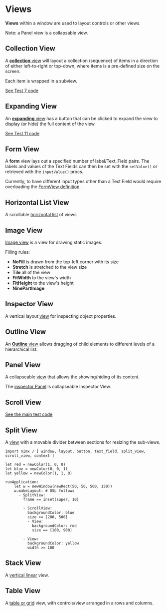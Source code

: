 Views
=====

**Views** within a window are used to layout controls or other views.

Note: a Panel view is a collapsable view.

Collection View
---------------

A [**collection** view](../nimx/collection_view.nim) will layout a collection (sequence) of items in a direction of either left-to-right or top-down, 
where items is a pre-defined size on the screen.

Each item is wrapped in a subview.
 
[See Test 7 code](../test/sample07_collections.nim)

Expanding View
--------------

An [**expanding** view](../nimx/expanding_view.nim) has a button that can be clicked to expand the view to display (or hide) the full content of the view.

[See Test 11 code](../test/sample11_expanded_views.nim)

Form View
---------

A **form** view lays out a specified number of label/Text_Field pairs.  The labels and values of the Text Fields can then be set with the `setValue()` 
or retrieved with the `inputValue()` procs.

Currently, to have different input types other than a Text Field would require overloading the [FormView definition](../nimx/form_view.nim).


Horizontal List View
--------------------

A scrollable [horizontal list](../nimx/horizontal_list_view.nim) of views


Image View
----------

[Image view](../nimx/image_view.nim) is a view for drawing static images.

Filling rules:
 - **NoFill** is drawn from the top-left corner with its size
 - **Stretch** is stretched to the view size
 - **Tile** all of the view
 - **FitWidth** to the view's width
 - **FitHeight** to the view's height
 - **NinePartImage**

Inspector View
--------------

A vertical layout [view](../nimx/inspector_view.nim) for inspecting object properties.

Outline View
------------

An [**Outline** view](../nimx/outline_view.nim) allows dragging of child elements to different levels of a hierarchical list.

Panel View
----------

A collapseable [view](../nimx/panel_view.nim) that allows the showing/hiding of its content.

The [inspector Panel](../nimx/inspector_panel.nim) is collapseable Inspector View.

Scroll View
-----------

[See the main test code](../test/main.nim)

Split View
-----------

A [view](../nimx/split_view.nim) with a movable divider between sections for resizing the sub-views.

```
import nimx / [ window, layout, button, text_field, split_view, scroll_view, context ]

let red = newColor(1, 0, 0)
let blue = newColor(0, 0, 1)
let yellow = newColor(1, 1, 0)

runApplication:
    let w = newWindow(newRect(50, 50, 500, 150))
    w.makeLayout: # DSL follows
      - SplitView:
        frame == inset(super, 10)

        - ScrollView:
          backgroundColor: blue
          size >= [200, 500]
          - View:
            backgroundColor: red
            size == [100, 900]

        - View:
          backgroundColor: yellow
          width >= 100
```          

Stack View
----------

A [vertical linear](../nimx/stack_view.nim) view.

Table View
----------

A [table or grid](../nimx/table_view.nim) view, with controls/view arranged in a rows and columns.
